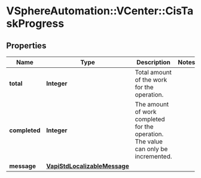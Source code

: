 # VSphereAutomation::VCenter::CisTaskProgress

## Properties
Name | Type | Description | Notes
------------ | ------------- | ------------- | -------------
**total** | **Integer** | Total amount of the work for the operation. | 
**completed** | **Integer** | The amount of work completed for the operation. The value can only be incremented. | 
**message** | [**VapiStdLocalizableMessage**](VapiStdLocalizableMessage.md) |  | 


